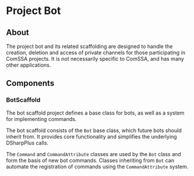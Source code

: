 # Project Bot
## About
The project bot and its related scaffolding are designed to handle the creation, deletion and access of private channels for those participating in ComSSA projects. It is not necessarily specific to ComSSA, and has many other applications.
## Components
### BotScaffold
The bot scaffold project defines a base class for bots, as well as a system for implementing commands.

The bot scaffold consists of the `Bot` base class, which future bots should inherit from. It provides core functionality and simplifies the underlying DSharpPlus calls.

The `Command` and `CommandAttribute` classes are used by the `Bot` class and form the basis of new bot commands. Classes inheriting from `Bot` can automate the registration of commands using the `CommandAttribute` system.

